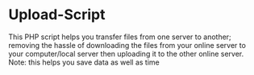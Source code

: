 # Upload-Script

This PHP script helps you transfer files from one server to another; removing the hassle of downloading the files from your online server to your computer/local server then uploading it to the other online server.
Note: this helps you save data as well as time
